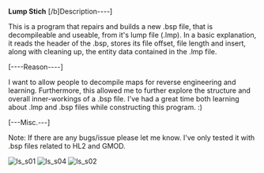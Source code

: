 **Lump Stich**
[/b]Description----]

This is a program that repairs and builds a new .bsp file, that is decompileable and useable, from it's lump file (.lmp). In a basic explanation, it reads the header of the .bsp, stores its file offset, file length and insert, along with cleaning up, the entity data contained in the .lmp file.

[----Reason----]

I want to allow people to decompile maps for reverse engineering and learning. Furthermore, this allowed me to further explore the structure and overall inner-workings of a .bsp file. I've had a great time both learning about .lmp and .bsp files while constructing this program. :)

[---Misc.---]

Note: If there are any bugs/issue please let me know.
I've only tested it with .bsp files related to HL2 and GMOD.



![ls_s01](https://user-images.githubusercontent.com/45215785/211940589-7673005d-1e0d-417e-84a7-10611a9945d4.JPG)
![ls_s04](https://user-images.githubusercontent.com/45215785/211940592-4b9262e8-1dd0-43f2-9f95-215ec0777698.PNG)
![ls_s02](https://user-images.githubusercontent.com/45215785/211940600-7ecf26ee-70d1-40cc-9092-0bf300ead232.JPG)
